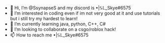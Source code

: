 - 👋 Hi, I’m @SsynapseS and my discord is •|𝕊𝕃_Skye#6575
- 👀 I’m interested in coding even if im not very good at it and use tutorials but i still try my hardest to learn!
- 🌱 I’m currently learning java, python, C++, C#
- 💞️ I’m looking to collaborate on a csgo/roblox hack!
- 📫 How to reach me •|𝕊𝕃_Skye#6575

<!---
SsynapseS/SsynapseS is a ✨ special ✨ repository because its `README.md` (this file) appears on your GitHub profile.
You can click the Preview link to take a look at your changes.
--->
